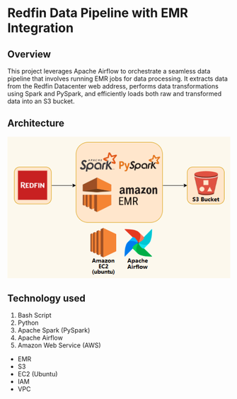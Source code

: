 # Redfin Data Pipeline with EMR Integration

## Overview
This project leverages Apache Airflow to orchestrate a seamless data pipeline that involves running EMR jobs for data processing. It extracts data from the Redfin Datacenter web address, performs data transformations using Spark and PySpark, and efficiently loads both raw and transformed data into an S3 bucket.

## Architecture
<img src="Redfin-Architecture.png">

## Technology used
1. Bash Script
2. Python
3. Apache Spark (PySpark)
4. Apache Airflow
5. Amazon Web Service (AWS)
- EMR
- S3
- EC2 (Ubuntu)
- IAM
- VPC

